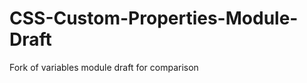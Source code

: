 CSS-Custom-Properties-Module-Draft
==================================

Fork of variables module draft for comparison